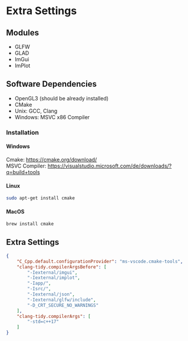# Extra Settings

## Modules

- GLFW
- GLAD
- ImGui
- ImPlot

## Software Dependencies

- OpenGL3 (should be already installed)
- CMake
- Unix: GCC, Clang
- Windows: MSVC x86 Compiler

### Installation

#### Windows

Cmake: <https://cmake.org/download/>  
MSVC Compiler: <https://visualstudio.microsoft.com/de/downloads/?q=build+tools>  

#### Linux

```bash
sudo apt-get install cmake
```

#### MacOS

```bash
brew install cmake
```

## Extra Settings

```json
{
    "C_Cpp.default.configurationProvider": "ms-vscode.cmake-tools",
    "clang-tidy.compilerArgsBefore": [
        "-Iexternal/imgui",
        "-Iexternal/implot",
        "-Iapp/",
        "-Isrc/",
        "-Iexternal/json",
        "-Iexternal/glfw/include",
        "-D_CRT_SECURE_NO_WARNINGS"
    ],
    "clang-tidy.compilerArgs": [
        "-std=c++17"
    ]
}
```
